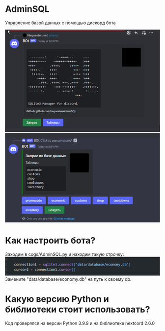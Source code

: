 # AdminSQL
Управление базой данных с помощью дискорд бота

<img src="tmp/Discord_PHiuE3tugA.png">
<img src="tmp/Discord_pZv50TQXCJ.png">

# Как настроить бота?
Заходим в cogs/AdminSQL.py и находим такую строчку:
<img src="tmp/Code_bhYXVdAav1.png">
Замените "data/database/economy.db" на путь к своему db.

# Какую версию Python и библиотеки стоит использовать?
Код проверялся на версии Python 3.9.9 и на библиотеке nextcord 2.6.0
